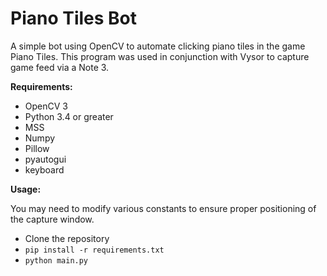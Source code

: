 # Piano Tiles Bot

A simple bot using OpenCV to automate clicking piano tiles in the game Piano Tiles. This program was used in conjunction with Vysor to capture game feed via a Note 3.

**Requirements:**
- OpenCV 3
- Python 3.4 or greater
- MSS
- Numpy
- Pillow
- pyautogui
- keyboard

**Usage:** 

You may need to modify various constants to ensure proper positioning of the capture window. 

- Clone the repository
- `pip install -r requirements.txt`
- `python main.py`
